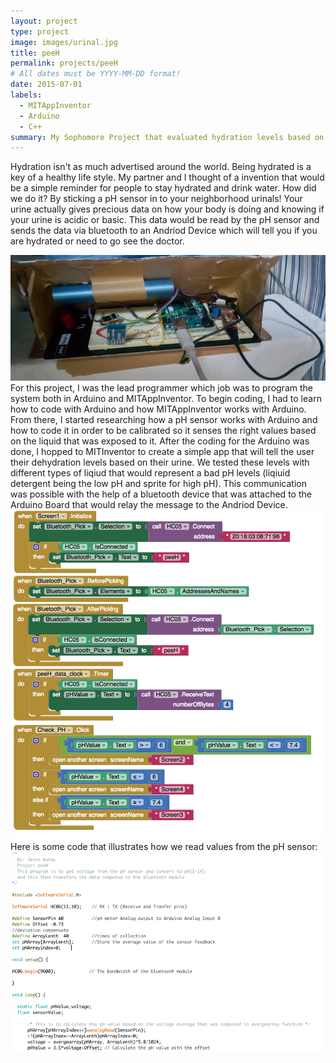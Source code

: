 ```yaml
---
layout: project
type: project
image: images/urinal.jpg
title: peeH
permalink: projects/peeH
# All dates must be YYYY-MM-DD format!
date: 2015-07-01
labels:
  - MITAppInventor
  - Arduino
  - C++
summary: My Sophomore Project that evaluated hydration levels based on urine samples.
---
```



Hydration isn't as much advertised around the world. Being hydrated is a key of a healthy life style. My partner and I thought of a invention that would be a simple reminder for people to stay hydrated and drink water. How did we do it? By sticking a pH sensor in to your neighborhood urinals! Your urine actually gives precious data on how your body is doing and knowing if your urine is acidic or basic. This data would be read by the pH sensor and sends the data via bluetooth to an Andriod Device which will tell you if you are hydrated or need to go see the doctor.


<img class="ui medium right floated rounded image" src="../images/arduino.png">
For this project, I was the lead programmer which job was to program the system both in Arduino and MITAppInventor. To begin coding, I had to learn how to code with Arduino and how MITAppInventor works with Arduino. From there, I started researching how a pH sensor works with Arduino and how to code it in order to be calibrated so it senses the right values based on the liquid that was exposed to it. After the coding for the Arduino was done, I hopped to MITInventor to create a simple app that will tell the user their dehydration levels based on their urine. We tested these levels with different types of liqiud that would represent a bad pH levels (liqiuid detergent being the low pH and sprite for high pH). This communication was possible with the help of a bluetooth device that was attached to the Arduino Board that would relay the message to the Andriod Device. 

<img class="ui medium right floated rounded image" src="../images/mitappinv.png">
Here is some code that illustrates how we read values from the pH sensor:

<img class="ui medium left floated rounded image" src="../images/code.png">



